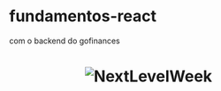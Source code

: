 # fundamentos-react
com o backend do gofinances


<h1 align="center">
  <img alt="NextLevelWeek" title="#NextLevelWeek" src="public/voomp-logo.jpg" />
</h1>
